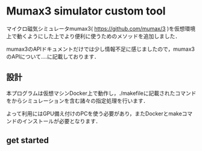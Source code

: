 # Mumax3 simulator custom tool
マイクロ磁気シミュレータmumax3( https://github.com/mumax/3 )を仮想環境上で動くようにした上でより便利に使うためのメソッドを追加しました．

mumax3のAPIドキュメントだけでは少し情報不足に感じましたので，mumax3のAPIについて....に記載しております．


## 設計
本プログラムは仮想マシンDocker上で動作し，./makefileに記載されたコマンドをからシミュレーションを含む諸々の指定処理を行います．

よって利用にはGPU備え付けのPCを使う必要があり，またDockerとmakeコマンドのインストールが必要となります．

## get started

## 
